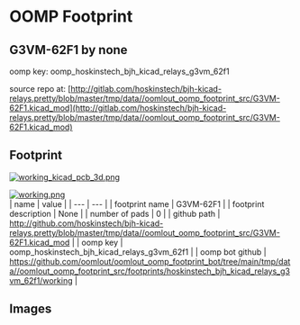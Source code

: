 # OOMP Footprint  
## G3VM-62F1  by none  
  
oomp key: oomp_hoskinstech_bjh_kicad_relays_g3vm_62f1  
  
source repo at: [http://gitlab.com/hoskinstech/bjh-kicad-relays.pretty/blob/master/tmp/data//oomlout_oomp_footprint_src/G3VM-62F1.kicad_mod](http://gitlab.com/hoskinstech/bjh-kicad-relays.pretty/blob/master/tmp/data//oomlout_oomp_footprint_src/G3VM-62F1.kicad_mod)  
## Footprint  
  
[![working_kicad_pcb_3d.png](working_kicad_pcb_3d_600.png)](working_kicad_pcb_3d.png)  
  
[![working.png](working_600.png)](working.png)  
| name | value | 
| --- | --- | 
| footprint name | G3VM-62F1 | 
| footprint description | None | 
| number of pads | 0 | 
| github path | http://github.com/hoskinstech/bjh-kicad-relays.pretty/blob/master/tmp/data//oomlout_oomp_footprint_src/G3VM-62F1.kicad_mod | 
| oomp key | oomp_hoskinstech_bjh_kicad_relays_g3vm_62f1 | 
| oomp bot github | https://github.com/oomlout/oomlout_oomp_footprint_bot/tree/main/tmp/data//oomlout_oomp_footprint_src/footprints/hoskinstech_bjh_kicad_relays_g3vm_62f1/working | 
## Images  
